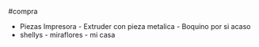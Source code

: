 #compra

- Piezas Impresora
		- Extruder con pieza metalica
		- Boquino por si acaso
- shellys
		- miraflores
		- mi casa